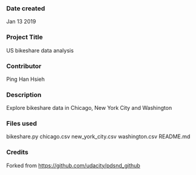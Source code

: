 ### Date created
Jan 13 2019

### Project Title
US bikeshare data analysis

### Contributor
Ping Han Hsieh

### Description
Explore bikeshare data in Chicago, New York City and Washington

### Files used
bikeshare.py
chicago.csv
new_york_city.csv
washington.csv
README.md

### Credits
Forked from https://github.com/udacity/pdsnd_github
